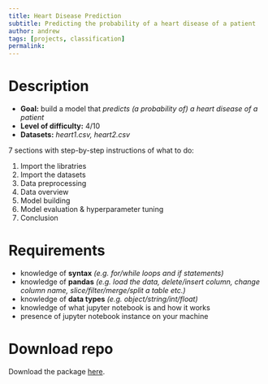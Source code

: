 ```yaml
---
title: Heart Disease Prediction
subtitle: Predicting the probability of a heart disease of a patient
author: andrew
tags: [projects, classification]
permalink:
---
```


# Description

- **Goal:** build a model that *predicts (a probability of) a heart disease of a patient*
- **Level of difficulty:** 4/10
- **Datasets:** *heart1.csv, heart2.csv*

7 sections with step-by-step instructions of what to do:

1. Import the libratries
2. Import the datasets
3. Data preprocessing
4. Data overview
5. Model building
6. Model evaluation & hyperparameter tuning
7. Conclusion

# Requirements
- knowledge of **syntax** *(e.g. for/while loops and if statements)*
- knowledge of **pandas** *(e.g. load the data, delete/insert column, change column name, slice/filter/merge/split a table etc.)*
- knowledge of **data types** *(e.g. object/string/int/float)*
- knowledge of what jupyter notebook is and how it works
- presence of jupyter notebook instance on your machine

# Download repo
Download the package [here](https://github.com/the-learning-machine/projects/tree/master/tlm_project2).
